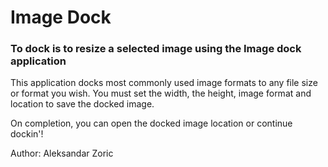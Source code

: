 # Image Dock

### To dock is to resize a selected image using the Image dock application

This application docks most commonly used image formats to any file size or format you wish.
You must set the width, the height, image format and location to save the docked image.

On completion, you can open the docked image location or continue dockin'! 

Author: Aleksandar Zoric
